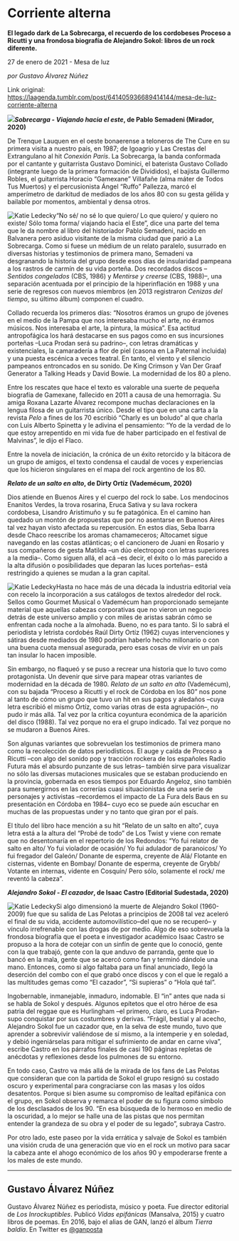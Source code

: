 # Corriente alterna

**El legado dark de La Sobrecarga, el recuerdo de los cordobeses Proceso a Ricutti y una frondosa biografía de Alejandro Sokol: libros de un rock diferente.**

27 de enero de 2021 - Mesa de luz

_por Gustavo Álvarez Núñez_

Link original: https://laagenda.tumblr.com/post/641405936689414144/mesa-de-luz-corriente-alterna

![](https://64.media.tumblr.com/4ce9dd497c465ab17bb057870904c28e/0e7f83b83fac7ab2-2c/s500x750/4816a77cc338436f72485d6c15173ca130ba2648.jpg)***Sobrecarga - Viajando hacia el este*, de Pablo Semadeni (Mirador, 2020)**

De Trenque Lauquen en el oeste bonaerense a teloneros de The Cure en su primera visita a nuestro país, en 1987; de Igoagrio y Las Crestas del Extrangulano al hit *Conexión París*. La Sobrecarga, la banda conformada por el cantante y guitarrista Gustavo Dominici, el baterista Gustavo Collado (integrante luego de la primera formación de Divididos), el bajista Guillermo Robles, el guitarrista Horacio “Gamexane” Villafañe (alma máter de Todos Tus Muertos) y el percusionista Ángel “Ruffo” Pallezza, marcó el amperímetro de darkitud de mediados de los años 80 con su gesta gélida y bailable por momentos, ambiental y densa otros.

![Katie Ledecky](https://64.media.tumblr.com/079bfd566bfdf3f4bb747eee526b9738/0e7f83b83fac7ab2-86/s400x600/955c29840e02fefc954bba11c63d69191d158ac2.jpg)“No sé/ no sé lo que quiero/ Lo que quiero/ y quiero no existe/ Sólo toma forma/ viajando hacia el Este”, dice una parte del tema que le da nombre al libro del historiador Pablo Semadeni, nacido en Balvanera pero asiduo visitante de la misma ciudad que parió a La Sobrecarga. Como si fuese un médium de un relato paralelo, susurrado en diversas historias y testimonios de primera mano, Semadeni va desgranando la historia del grupo desde esos días de insularidad pampeana a los rastros de carmín de su vida porteña. Dos recordados discos –*Sentidos congelados* (CBS, 1986) y *Mentirse y creerse* (CBS, 1988)–, una separación acentuada por el principio de la hiperinflación en 1988 y una serie de regresos con nuevos miembros (en 2013 registraron *Cenizas del tiempo*, su último álbum) componen el cuadro.

Collado recuerda los primeros días: “Nosotros éramos un grupo de jóvenes en el medio de la Pampa que nos interesaba mucho el arte, no éramos músicos. Nos interesaba el arte, la pintura, la música”. Esa actitud antropofágica los hará destacarse en sus pagos como en sus incursiones porteñas –Luca Prodan será su padrino–, con letras dramáticas y existenciales, la camaradería a flor de piel (casona en La Paternal incluida) y una puesta escénica a veces teatral. En tanto, el viento y el silencio pampeanos entroncados en su sonido. De King Crimson y Van Der Graaf Generator a Talking Heads y David Bowie. La modernidad de los 80 a pleno.

Entre los rescates que hace el texto es valorable una suerte de pequeña biografía de Gamexane, fallecido en 2011 a causa de una hemorragia. Su amiga Roxana Lazarte Álvarez recompone muchas declaraciones en la lengua filosa de un guitarrista único. Desde el tipo que en una carta a la revista *Pelo* a fines de los 70 escribió “Charly es un boludo” al que charla con Luis Alberto Spinetta y le adivina el pensamiento: “Yo de la verdad de lo que estoy arrepentido en mi vida fue de haber participado en el festival de Malvinas”, le dijo el Flaco.

Entre la novela de iniciación, la crónica de un éxito retorcido y la bitácora de un grupo de amigos, el texto condensa el caudal de voces y experiencias que los hicieron singulares en el mapa del rock argentino de los 80.

***Relato de un salto en alto*, de Dirty Ortíz (Vademécum, 2020)**

Dios atiende en Buenos Aires y el cuerpo del rock lo sabe. Los mendocinos Enanitos Verdes, la trova rosarina, Eruca Sativa y su lava rockera cordobesa, Lisandro Aristimuño y su fe patagónica. En el camino han quedado un montón de propuestas que por no asentarse en Buenos Aires tal vez hayan visto afectada su repercusión. En estos días, Seba Ibarra desde Chaco reescribe los aromas chamameceros; Altocamet sigue navegando en las costas atlánticas; o el cancionero de Juani en Rosario y sus compañeros de gesta Matilda –un dúo electropop con letras superiores a la media–. Como siguen allá, el acá –es decir, el éxito o lo más parecido a la alta difusión o posibilidades que deparan las luces porteñas– está restringido a quienes se mudan a la gran capital.

![Katie Ledecky](https://64.media.tumblr.com/080dcc3bf9018ffa104025932889d53a/0e7f83b83fac7ab2-e3/s400x600/20b0e80dd8753cfc0e1013848060c9094d37d69a.jpg)Hasta no hace más de una década la industria editorial veía con recelo la incorporación a sus catálogos de textos alrededor del rock. Sellos como Gourmet Musical o Vademécum han proporcionado semejante material que aquellas cabezas corporativas que no vieron un negocio detrás de este universo amplio y con miles de aristas sabrán cómo se enfrentan cada noche a la almohada. Bueno, no es para tanto. Si lo sabrá el periodista y letrista cordobés Raúl Dirty Ortíz (1962) cuyas intervenciones y sátiras desde mediados de 1980 podrían haberlo hecho millonario o con una buena cuota mensual asegurada, pero esas cosas de vivir en un país tan insular lo hacen imposible.

Sin embargo, no flaqueó y se puso a recrear una historia que lo tuvo como protagonista. Un devenir que sirve para mapear otras variantes de modernidad en la década de 1980. *Relato de un salto en alto* (Vademécum), con su bajada “Proceso a Ricutti y el rock de Córdoba en los 80” nos pone al tanto de cómo un grupo que tuvo un hit en sus pagos y aledaños –cuya letra escribió el mismo Ortíz, como varias otras de esta agrupación–, no pudo ir más allá. Tal vez por la crítica coyuntura económica de la aparición del disco (1988). Tal vez porque no era el grupo indicado. Tal vez porque no se mudaron a Buenos Aires.

Son algunas variantes que sobrevuelan los testimonios de primera mano como la recolección de datos periodísticos. El auge y caída de Proceso a Ricutti –con algo del sonido pop y tracción rockera de los españoles Radio Futura más el absurdo punzante de sus letras– también sirve para visualizar no sólo las diversas mutaciones musicales que se estaban produciendo en la provincia, gobernada en esos tiempos por Eduardo Angeloz, sino también para sumergirnos en las correrías cuasi situacionistas de una serie de personajes y activistas –recordemos el impacto de La Fura dels Baus en su presentación en Córdoba en 1984– cuyo eco se puede aún escuchar en muchas de las propuestas under y no tanto que giran por el país.

El título del libro hace mención a su hit “Relato de un salto en alto”, cuya letra está a la altura del “Probé de todo” de Los Twist y viene con remate que no desentonaría en el repertorio de los Redondos: “Yo fui relator de salto en alto/ Yo fui violador de ocasión/ Yo fui adulador de paranoicos/ Yo fui fregador del Galeón/ Donante de esperma, creyente de Alá/ Flotante en cisternas, vidente en Bombay/ Donante de esperma, creyente de Grybb/ Votante en internas, vidente en Cosquín/ Pero sólo, solamente el rock/ me reventó la cabeza”.

***Alejandro Sokol - El cazador*, de Isaac Castro (Editorial Sudestada, 2020)**

![Katie Ledecky](https://64.media.tumblr.com/79fc14c220bc41da5a56171bd3c7c240/0e7f83b83fac7ab2-b3/s400x600/9408bdf33afa89c527f5427b8a98b5b387754d56.jpg)Si algo dimensionó la muerte de Alejandro Sokol (1960-2009) fue que su salida de Las Pelotas a principios de 2008 tal vez aceleró el final de su vida, accidente automovilístico–del que no se recuperó– y vínculo irrefrenable con las drogas de por medio. Algo de eso sobrevuela la frondosa biografía que el poeta e investigador académico Isaac Castro se propuso a la hora de cotejar con un sinfín de gente que lo conoció, gente con la que trabajó, gente con la que anduvo de parranda, gente que lo bancó en la mala, gente que se acercó como fan y terminó dándole una mano. Entonces, como si algo faltaba para un final anunciado, llegó la deserción del combo con el que grabó once discos y con el que le regaló a las multitudes gemas como “El cazador”, “Si supieras” o “Hola qué tal”.

Ingobernable, inmanejable, inmaduro, indomable. El “in” antes que nada si se habla de Sokol y después. Algunos epítetos que el otro héroe de esa patria del reggae que es Hurlingham –el primero, claro, es Luca Prodan– supo conquistar por sus costumbres y derivas. “Frágil, bestial y al acecho, Alejandro Sokol fue un cazador que, en la selva de este mundo, tuvo que aprender a sobrevivir valiéndose de sí mismo, a la intemperie y en soledad, y debió ingeniárselas para mitigar el sufrimiento de andar en carne viva”, escribe Castro en los párrafos finales de casi 190 páginas repletas de anécdotas y reflexiones desde los pulmones de su entorno.

En todo caso, Castro va más allá de la mirada de los fans de Las Pelotas que consideran que con la partida de Sokol el grupo resignó su costado oscuro y experimental para congraciarse con las masas y los oídos desatentos. Porque si bien asume su compromiso de lealtad epifánica con el grupo, en Sokol observa y remarca el poder de su figura como símbolo de los desclasados de los 90. “En esa búsqueda de lo hermoso en medio de la oscuridad, a lo mejor se halle una de las pistas que nos permitan entender la grandeza de su obra y el poder de su legado”, subraya Castro.

Por otro lado, este paseo por la vida errática y salvaje de Sokol es también una visión cruda de una generación que vio en el rock un motivo para sacar la cabeza ante el ahogo económico de los años 90 y empoderarse frente a los males de este mundo.

  




---

 Gustavo Álvarez Núñez
----------------------

 Gustavo Álvarez Núñez es periodista, músico y poeta. Fue director editorial de *Los Inrockuptibles*. Publicó *Vidas epifánicas* (Mansalva, 2015) y cuatro libros de poemas. En 2016, bajo el alias de GAN, lanzó el álbum *Tierra baldía*. En Twitter es [@ganposta](https://twitter.com/ganposta?lang=es) 

